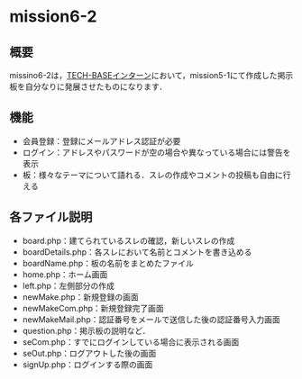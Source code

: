 # mission6-2
## 概要
missino6-2は，[TECH-BASEインターン](https://engineer-shukatu.jp/techbase/)において，mission5-1にて作成した掲示板を自分なりに発展させたものになります．
## 機能
- 会員登録：登録にメールアドレス認証が必要
- ログイン：アドレスやパスワードが空の場合や異なっている場合には警告を表示
- 板：様々なテーマについて語れる．スレの作成やコメントの投稿も自由に行える
## 各ファイル説明
- board.php：建てられているスレの確認，新しいスレの作成
- boardDetails.php：各スレにおいて名前とコメントを書き込める
- boardName.php：板の名前をまとめたファイル
- home.php：ホーム画面
- left.php：左側部分の作成
- newMake.php：新規登録の画面
- newMakeCom.php：新規登録完了画面
- newMakeMail.php：認証番号をメールで送信した後の認証番号入力画面
- question.php：掲示板の説明など．
- seCom.php：すでにログインしている場合に表示される画面
- seOut.php：ログアウトした後の画面
- signUp.php：ログインする際の画面
